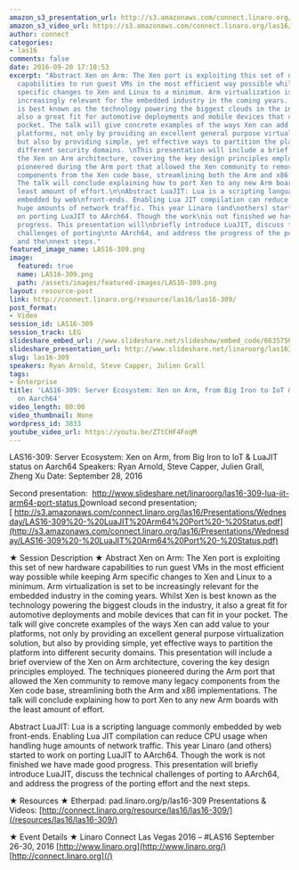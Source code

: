 ```yaml
---
amazon_s3_presentation_url: http://s3.amazonaws.com/connect.linaro.org/las16/Presentations/Wednesday/LAS16-309%20-%20From%20Big%20Iron%20to%20IoT.pdf
amazon_s3_video_url: https://s3.amazonaws.com/connect.linaro.org/las16/Videos/Wednesday/LAS16-309%20Server%20Ecosystem%20%20Xen%20on%20Arm%2C%20from%20Big%20Iron%20to%20IoT.mp4
author: connect
categories:
- las16
comments: false
date: 2016-09-20 17:10:53
excerpt: "Abstract Xen on Arm: The Xen port is exploiting this set of new hardware
  capabilities to run guest VMs in the most efficient way possible while keeping Arm
  specific changes to Xen and Linux to a minimum. Arm virtualization is set to be
  increasingly relevant for the embedded industry in the coming years. \nWhilst Xen
  is best known as the technology powering the biggest clouds in the industry, it
  also a great fit for automotive deployments and mobile devices that can fit in your
  pocket. The talk will give concrete examples of the ways Xen can add value to your
  platforms, not only by providing an excellent general purpose virtualization solution,
  but also by providing simple, yet effective ways to partition the platform into
  different security domains. \nThis presentation will include a brief overview of
  the Xen on Arm architecture, covering the key design principles employed. The techniques
  pioneered during the Arm port that allowed the Xen community to remove many legacy
  components from the Xen code base, streamlining both the Arm and x86 implementations.
  The talk will conclude explaining how to port Xen to any new Arm boards with the
  least amount of effort.\n\nAbstract LuaJIT: Lua is a scripting language commonly
  embedded by web\nfront-ends. Enabling Lua JIT compilation can reduce CPU usage when\nhandling
  huge amounts of network traffic. This year Linaro (and\nothers) started to work
  on porting LuaJIT to AArch64. Though the work\nis not finished we have made good
  progress. This presentation will\nbriefly introduce LuaJIT, discuss the technical
  challenges of porting\nto AArch64, and address the progress of the porting effort
  and the\nnext steps."
featured_image_name: LAS16-309.png
image:
  featured: true
  name: LAS16-309.png
  path: /assets/images/featured-images/LAS16-309.png
layout: resource-post
link: http://connect.linaro.org/resource/las16/las16-309/
post_format:
- Video
session_id: LAS16-309
session_track: LEG
slideshare_embed_url: //www.slideshare.net/slideshow/embed_code/66357564
slideshare_presentation_url: http://www.slideshare.net/linaroorg/las16309-server-ecosystem-xen-on-arm-from-big-iron-to-iot-luajit-status-on-aarch64
slug: las16-309
speakers: Ryan Arnold, Steve Capper, Julien Grall
tags:
- Enterprise
title: 'LAS16-309: Server Ecosystem: Xen on Arm, from Big Iron to IoT & LuaJIT status
  on Aarch64'
video_length: 00:00
video_thumbnail: None
wordpress_id: 3833
youtube_video_url: https://youtu.be/ZTtCHF4FoqM
---
```


LAS16-309: Server Ecosystem: Xen on Arm, from Big Iron to IoT & LuaJIT status on Aarch64
Speakers: Ryan Arnold, Steve Capper, Julien Grall, Zheng Xu
Date: September 28, 2016

Second presentation:  [http://www.slideshare.net/linaroorg/las16-309-lua-jit-arm64-port-status
D](http://www.slideshare.net/linaroorg/las16-309-lua-jit-arm64-port-status)ownload second presentation; [ http://s3.amazonaws.com/connect.linaro.org/las16/Presentations/Wednesday/LAS16-309%20-%20LuaJIT%20Arm64%20Port%20-%20Status.pdf](http://s3.amazonaws.com/connect.linaro.org/las16/Presentations/Wednesday/LAS16-309%20-%20LuaJIT%20Arm64%20Port%20-%20Status.pdf)

★ Session Description ★
Abstract Xen on Arm: The Xen port is exploiting this set of new hardware capabilities to run guest VMs in the most efficient way possible while keeping Arm specific changes to Xen and Linux to a minimum. Arm virtualization is set to be increasingly relevant for the embedded industry in the coming years.
Whilst Xen is best known as the technology powering the biggest clouds in the industry, it also a great fit for automotive deployments and mobile devices that can fit in your pocket. The talk will give concrete examples of the ways Xen can add value to your platforms, not only by providing an excellent general purpose virtualization solution, but also by providing simple, yet effective ways to partition the platform into different security domains.
This presentation will include a brief overview of the Xen on Arm architecture, covering the key design principles employed. The techniques pioneered during the Arm port that allowed the Xen community to remove many legacy components from the Xen code base, streamlining both the Arm and x86 implementations. The talk will conclude explaining how to port Xen to any new Arm boards with the least amount of effort.

Abstract LuaJIT: Lua is a scripting language commonly embedded by web
front-ends. Enabling Lua JIT compilation can reduce CPU usage when
handling huge amounts of network traffic. This year Linaro (and
others) started to work on porting LuaJIT to AArch64. Though the work
is not finished we have made good progress. This presentation will
briefly introduce LuaJIT, discuss the technical challenges of porting
to AArch64, and address the progress of the porting effort and the
next steps.

★ Resources ★
Etherpad: pad.linaro.org/p/las16-309
Presentations & Videos: [http://connect.linaro.org/resource/las16/las16-309/](/resources/las16/las16-309/)

★ Event Details ★
Linaro Connect Las Vegas 2016 – #LAS16
September 26-30, 2016
[http://www.linaro.org](http://www.linaro.org/)
[http://connect.linaro.org](/)
